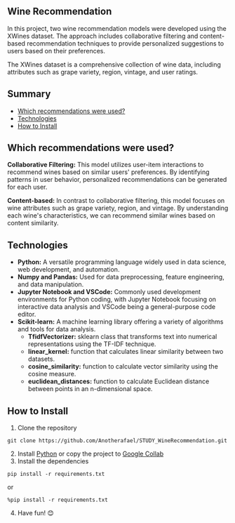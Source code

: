 ## Wine Recommendation

In this project, two wine recommendation models were developed using the XWines dataset. The approach includes collaborative filtering and content-based recommendation techniques to provide personalized suggestions to users based on their preferences.

The XWines dataset is a comprehensive collection of wine data, including attributes such as grape variety, region, vintage, and user ratings.

## Summary

- [Which recommendations were used?](#which-recommendations-were-used)
- [Technologies](#technologies)
- [How to Install](#how-to-install)

## Which recommendations were used?

**Collaborative Filtering:** This model utilizes user-item interactions to recommend wines based on similar users' preferences. By identifying patterns in user behavior, personalized recommendations can be generated for each user.

**Content-based:** In contrast to collaborative filtering, this model focuses on wine attributes such as grape variety, region, and vintage. By understanding each wine's characteristics, we can recommend similar wines based on content similarity.

## Technologies

* **Python:** A versatile programming language widely used in data science, web development, and automation.
* **Numpy and Pandas:** Used for data preprocessing, feature engineering, and data manipulation.
* **Jupyter Notebook and VSCode:** Commonly used development environments for Python coding, with Jupyter Notebook focusing on interactive data analysis and VSCode being a general-purpose code editor.
* **Scikit-learn:** A machine learning library offering a variety of algorithms and tools for data analysis.
    * **TfidfVectorizer:** sklearn class that transforms text into numerical representations using the TF-IDF technique.
    * **linear_kernel:** function that calculates linear similarity between two datasets.
    * **cosine_similarity:** function to calculate vector similarity using the cosine measure.
    * **euclidean_distances:** function to calculate Euclidean distance between points in an n-dimensional space.

## How to Install

1. Clone the repository
```
git clone https://github.com/Anotherafael/STUDY_WineRecommendation.git
```
2. Install [Python](https://www.python.org/) or copy the project to [Google Collab](https://colab.google/)
3. Install the dependencies
```
pip install -r requirements.txt
```
or
```
%pip install -r requirements.txt
```
4. Have fun! 😊